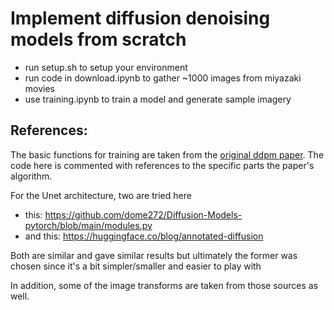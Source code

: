 # Implement diffusion denoising models from scratch

- run setup.sh to setup your environment
- run code in download.ipynb to gather ~1000 images from miyazaki movies
- use training.ipynb to train a model and generate sample imagery

## References:
The basic functions for training are taken from the [original ddpm paper](https://arxiv.org/pdf/2006.11239.pdf). The code here is commented with references to the specific parts the paper's algorithm.

For the Unet architecture, two are tried here

- this: https://github.com/dome272/Diffusion-Models-pytorch/blob/main/modules.py
- and this: https://huggingface.co/blog/annotated-diffusion

Both are similar and gave similar results but ultimately the former was chosen since it's a bit simpler/smaller and easier to play with

In addition, some of the image transforms are taken from those sources as well.